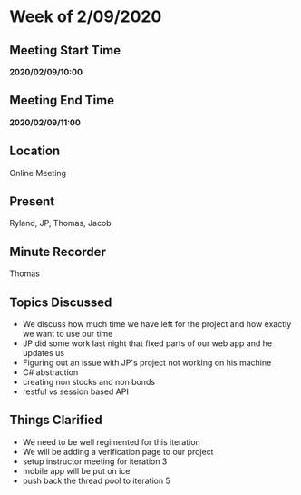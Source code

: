 # Week of 2/09/2020

## Meeting Start Time

**2020/02/09/10:00**

## Meeting End Time

**2020/02/09/11:00**
## Location

Online Meeting

## Present

Ryland, JP, Thomas, Jacob

## Minute Recorder

Thomas

## Topics Discussed

- We discuss how much time we have left for the project and how exactly we want to use our time
- JP did some work last night that fixed parts of our web app and he updates us
- Figuring out an issue with JP's project not working on his machine
- C# abstraction 
- creating non stocks and non bonds
- restful vs session based API

## Things Clarified

- We need to be well regimented for this iteration
- We will be adding a verification page to our project
- setup instructor meeting for iteration 3
- mobile app will be put on ice
- push back the thread pool to iteration 5
